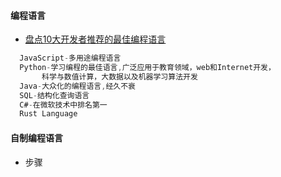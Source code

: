#### **编程语言**

* [盘点10大开发者推荐的最佳编程语言](http://gcdn.gcpowertools.com.cn/showtopic-35812-1-3.html?utm_source=gold.xitu.io&utm_medium=referral&utm_campaign=20170220)  

```js
  JavaScript-多用途编程语言
  Python-学习编程的最佳语言,广泛应用于教育领域，web和Internet开发，
       科学与数值计算，大数据以及机器学习算法开发
  Java-大众化的编程语言,经久不衰
  SQL-结构化查询语言
  C#-在微软技术中排名第一
  Rust Language
```

#### **自制编程语言**

* 步骤

```

```



